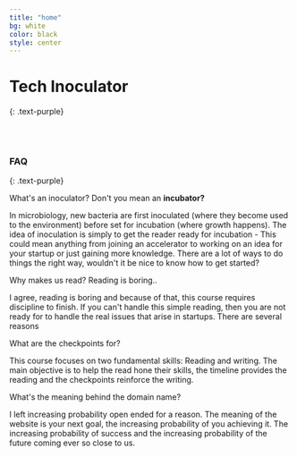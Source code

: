 ```yaml
---
title: "home"
bg: white
color: black
style: center
---
```


# **Tech Inoculator**
{: .text-purple}

<i class="fa fa-flask fa-5x"></i>
<br> </br>

### FAQ 
{: .text-purple}

What's an inoculator? Don't you mean an **incubator?**

In microbiology, new bacteria are first inoculated (where they become used to the environment) before set for incubation (where growth happens). The idea of inoculation is simply to get the reader ready for incubation - This could mean anything from joining an accelerator to working on an idea for your startup or just gaining more knowledge. There are a lot of ways to do things the right way, wouldn't it be nice to know how to get started?

Why makes us read? Reading is boring..

I agree, reading is boring and because of that, this course requires discipline to finish. If you can't handle this simple reading, then you are not ready for to handle the real issues that arise in startups. There are several reasons 

What are the checkpoints for?

This course focuses on two fundamental skills: Reading and writing. The main objective is to help the read hone their skills, the timeline provides the reading and the checkpoints reinforce the writing.

What's the meaning behind the domain name?

I left increasing probability open ended for a reason. The meaning of the website is your next goal, the increasing probability of you achieving it. The increasing probability of success and the increasing probability of the future coming ever so close to us.